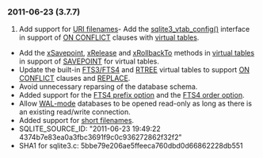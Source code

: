 ### 2011\-06\-23 (3\.7\.7\)

1. Add support for [URI filenames](uri.html)- Add the [sqlite3\_vtab\_config()](c3ref/vtab_config.html) interface in
 support of [ON CONFLICT](lang_conflict.html) clauses with [virtual tables](vtab.html).
- Add the [xSavepoint](vtab.html#xsavepoint), [xRelease](vtab.html#xsavepoint) and [xRollbackTo](vtab.html#xsavepoint) methods in
 [virtual tables](vtab.html) in support of [SAVEPOINT](lang_savepoint.html) for virtual tables.
- Update the built\-in [FTS3/FTS4](fts3.html) and [RTREE](rtree.html) virtual tables to support
 [ON CONFLICT](lang_conflict.html) clauses and [REPLACE](lang_replace.html).
- Avoid unnecessary reparsing of the database schema.
- Added support for the [FTS4 prefix option](fts3.html#fts4prefix) and the [FTS4 order option](fts3.html#fts4order).
- Allow [WAL\-mode](wal.html) databases to be opened read\-only as long as
 there is an existing read/write connection.
- Added support for [short filenames](shortnames.html).
- SQLITE\_SOURCE\_ID:
 "2011\-06\-23 19:49:22 4374b7e83ea0a3fbc3691f9c0c936272862f32f2"
- SHA1 for sqlite3\.c: 5bbe79e206ae5ffeeca760dbd0d66862228db551




